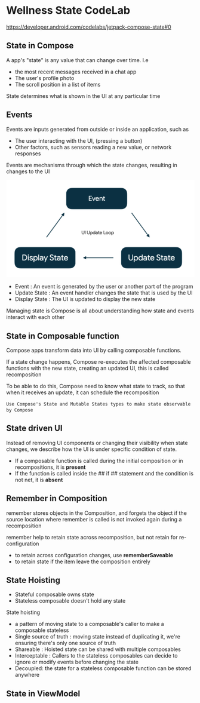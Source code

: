 # Wellness State CodeLab

https://developer.android.com/codelabs/jetpack-compose-state#0

## State in Compose

A app's "state" is any value that can change over time. I.e
- the most recent messages received in a chat app
- The user's profile photo
- The scroll position in a list of items

State determines what is shown in the UI at any particular time

## Events

Events are inputs generated from outside or inside an application, such as
- The user interacting with the UI, (pressing a button)
- Other factors, such as sensors reading a new value, or network responses

Events are mechanisms through which the state changes, resulting in changes to the UI

![img.png](img.png)

- Event : An event is generated by the user or another part of the program
- Update State : An event handler changes the state that is used by the UI
- Display State : The UI is updated to display the new state

Managing state is Compose is all about understanding how state and events interact with each other

## State in Composable function
Compose apps transform data into UI by calling composable functions.

If a state change happens, Compose re-executes the affected composable functions with the new state, creating an updated UI, this is called recomposition

To be able to do this, Compose need to know what state to track, so that when it receives an update, it can schedule the recomposition

```
Use Compose's State and Mutable States types to make state observable by Compose

```


## State driven UI
Instead of removing UI components or changing their visibility when state changes, we describe how the UI is under specific condition of state.
- If a composable function is called during the initial composition or in recompositions, it is <b>present</b>
- If the function is called inside the ## if ## statement and the condition is not net, it is <b>absent</b>

## Remember in Composition
remember stores objects in the Composition, and forgets the object if the source location where remember is called is not invoked again during a recomposition

remember help to retain state across recomposition, but not retain for re-configuration
- to retain across configuration changes, use <b>rememberSaveable</b>
- to retain state if the item leave the composition entirely

## State Hoisting
- Stateful composable owns state
- Stateless composable doesn't hold any state

State hoisting
- a pattern of moving state to a composable's caller to make a composable stateless
- Single source of truth : moving state instead of duplicating it, we're ensuring there's only one source of truth
- Shareable : Hoisted state can be shared with multiple composables
- Interceptable : Callers to the stateless composables can decide to ignore or modify events before changing the state
- Decoupled: the state for a stateless composable function can be stored anywhere

## State in ViewModel